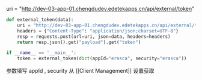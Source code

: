 uri = "http://dev-03-app-01.chengdudev.edetekapps.cn/api/external/token"

```python
def external_token(data):  
    uri = "http://dev-03-app-01.chengdudev.edetekapps.cn/api/external/token"  
    headers = {"Content-Type": "application/json;charset=UTF-8"}  
    resp = requests.post(url=uri, json=data, headers=headers)  
    return resp.json().get("payload").get("token")

if __name__ == '__main__':  
    token = external_token(dict(appId="erasca", security="erasca"))
```
参数填写 appId , security 从 [[Client Management]] 设置获取